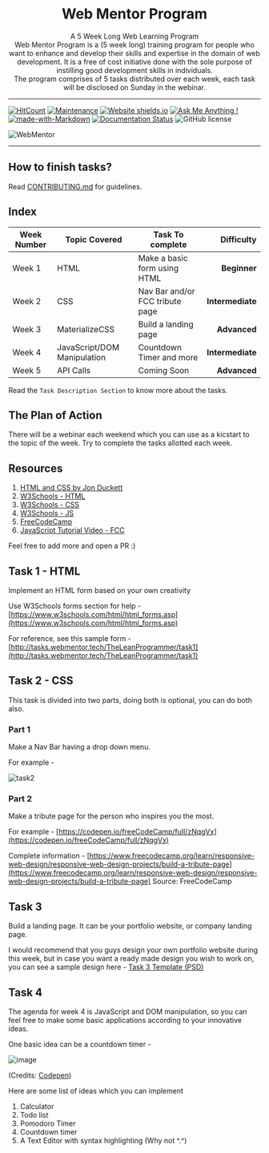 <h1 align="center">
  Web Mentor Program
</h1>

<p align="center">
  A 5 Week Long Web Learning Program
  <br />
  Web Mentor Program is a (5 week long) training program for people who want to enhance and develop their skills and expertise in the domain of web development. It is a free of cost initiative done with the sole purpose of instilling good development skills in individuals.
  <br />
  The program comprises of 5 tasks distributed over each week, each task will be disclosed on Sunday in the webinar.
</p>

***

[![HitCount](http://hits.dwyl.io/MadhavBahlMD/webmentor.svg)](http://hits.dwyl.io/MadhavBahlMD/webmentor) [![Maintenance](https://img.shields.io/badge/Maintained%3F-yes-green.svg)](https://GitHub.com/MadhavBahlMD/webmentor/commit-activity) [![Website shields.io](https://img.shields.io/website-up-down-green-red/http/shields.io.svg)](http://webmentor.tech/) [![Ask Me Anything !](https://img.shields.io/badge/Ask%20me-anything-1abc9c.svg)](http://madhavbahl.tech/contact/) [![made-with-Markdown](https://img.shields.io/badge/Made%20with-Markdown-1f425f.svg)](http://commonmark.org) [![Documentation Status](https://readthedocs.org/projects/ansicolortags/badge/?version=latest)](http://ansicolortags.readthedocs.io/?badge=latest) ![GitHub license](https://img.shields.io/github/license/MadhavBahlMD/webmentor.svg)

![WebMentor](./cover.png)

***

## How to finish tasks?

Read [CONTRIBUTING.md](./CONTRIBUTING.md) for guidelines.

## Index

| Week Number | Topic Covered | Task To complete | Difficulty |
| ---------- | ----- | ------------ | ---------: |
| Week 1 | HTML | Make a basic form using HTML | **Beginner** |
| Week 2 | CSS | Nav Bar and/or FCC tribute page | **Intermediate** |
| Week 3 | MaterializeCSS | Build a landing page | **Advanced** |
| Week 4 | JavaScript/DOM Manipulation | Countdown Timer and more | **Intermediate** |
| Week 5 | API Calls | Coming Soon | **Advanced** |

Read the `Task Description Section` to know more about the tasks.

## The Plan of Action

There will be a webinar each weekend which you can use as a kicstart to the topic of the week.
Try to complete the tasks allotted each week.

## Resources

1. [HTML and CSS by Jon Duckett](https://wtf.tw/ref/duckett.pdf)
2. [W3Schools - HTML](https://www.w3schools.com/html/)
3. [W3Schools - CSS](https://www.w3schools.com/css/)
4. [W3Schools - JS](https://www.w3schools.com/js/)
5. [FreeCodeCamp](https://www.freecodecamp.org/)
6. [JavaScript Tutorial Video - FCC](https://www.youtube.com/watch?v=PkZNo7MFNFg&t=1s)

Feel free to add more and open a PR :)

## Task 1 - HTML

Implement an HTML form based on your own creativity

Use W3Schools forms section for help - [https://www.w3schools.com/html/html_forms.asp](https://www.w3schools.com/html/html_forms.asp)

For reference, see this sample form - [http://tasks.webmentor.tech/TheLeanProgrammer/task1](http://tasks.webmentor.tech/TheLeanProgrammer/task1)

## Task 2 - CSS

This task is divided into two parts, doing both is optional, you can do both also.

### Part 1

Make a Nav Bar having a drop down menu.

For example - 

![task2](https://user-images.githubusercontent.com/26179770/80280015-e5a84400-871e-11ea-9ed2-bf3f33dc5f43.png)

### Part 2

Make a tribute page for the person who inspires you the most.

For example - [https://codepen.io/freeCodeCamp/full/zNqgVx](https://codepen.io/freeCodeCamp/full/zNqgVx)

Complete information - [https://www.freecodecamp.org/learn/responsive-web-design/responsive-web-design-projects/build-a-tribute-page](https://www.freecodecamp.org/learn/responsive-web-design/responsive-web-design-projects/build-a-tribute-page)
Source: FreeCodeCamp

## Task 3

Build a landing page. It can be your portfolio website, or company landing page.

I would recommend that you guys design your own portfolio website during this week, but in case you want a ready made design you wish to work on, you can see a sample design here - [Task 3 Template (PSD)](./task3_template/README.md)

## Task 4

The agenda for week 4 is JavaScript and DOM manipulation, so you can feel free to make some basic applications according to your innovative ideas.

One basic idea can be a countdown timer - 

![image](https://user-images.githubusercontent.com/26179770/81473389-bc59de80-921b-11ea-9c25-53c18839c8c3.png)

(Credits: [Codepen](https://codepen.io/AllThingsSmitty/full/JJavZN))

Here are some list of ideas which you can implement

1. Calculator
2. Todo list
3. Pomodoro Timer
4. Countdown timer
5. A Text Editor with syntax highlighting (Why not ^.^)

